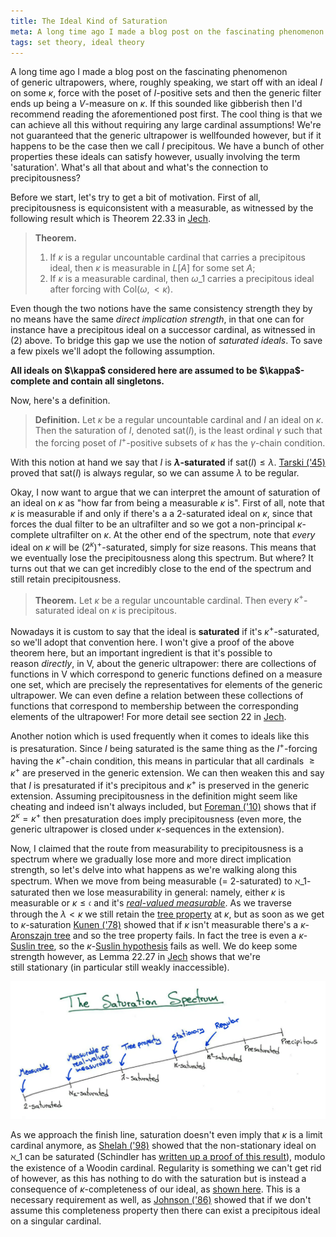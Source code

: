 ```yaml
---
title: The Ideal Kind of Saturation
meta: A long time ago I made a blog post on the fascinating phenomenon of generic ultrapowers, where, roughly speaking, we start off with an ideal $I$ on some $\kappa$, force with the poset of $I$-positive sets and then the generic filter ends up being a $V$-measure on $\kappa$. If this sounded like gibberish then I'd recommend reading the aforementioned post first. The cool thing is that we can achieve all this without requiring any large cardinal assumptions! We're not guaranteed that the generic ultrapower is wellfounded however, but if it happens to be the case then we call $I$ precipitous. We have a bunch of other properties these ideals can satisfy however, usually involving the term 'saturation'. What's all that about and what's the connection to precipitousness?
tags: set theory, ideal theory
---
```


A long time ago I made a blog post on the fascinating phenomenon of generic
ultrapowers, where, roughly speaking, we start off with an ideal $I$ on some $\kappa$,
force with the poset of $I$-positive sets and then the generic filter ends up being a
$V$-measure on $\kappa$. If this sounded like gibberish then I'd recommend reading the
aforementioned post first. The cool thing is that we can achieve all this without
requiring any large cardinal assumptions! We're not guaranteed that the generic
ultrapower is wellfounded however, but if it happens to be the case then we call
$I$ precipitous. We have a bunch of other properties these ideals can satisfy however,
usually involving the term 'saturation'. What's all that about and what's the
connection to precipitousness?

Before we start, let's try to get a bit of motivation. First of all, precipitousness is
equiconsistent with a measurable, as witnessed by the following result which is Theorem
22.33 in [Jech](https://mathscinet.ams.org/mathscinet-getitem?mr=1940513).

> **Theorem.**
>
> 1. If $\kappa$ is a regular uncountable cardinal that carries a precipitous ideal,
>    then $\kappa$ is measurable in $L[A]$ for some set $A$;
> 2. If $\kappa$ is a measurable cardinal, then $\omega\_1$ carries a precipitous ideal
>    after forcing with $\text{Col}(\omega,{<}\kappa)$.

Even though the two notions have the same consistency strength they by no means have
the same *direct implication strength*, in that one can for instance have a precipitous
ideal on a successor cardinal, as witnessed in (2) above. To bridge this gap we use the
notion of *saturated ideals*. To save a few pixels we'll adopt the following
assumption.

<div class="centered" style="font-weight: bold;">
  All ideals on $\kappa$ considered here are assumed to be $\kappa$-complete and contain
  all singletons.
</div>

Now, here's a definition.

> **Definition.** Let $\kappa$ be a regular uncountable cardinal and $I$ an ideal on
> $\kappa$. Then the saturation of $I$, denoted $\text{sat}(I)$, is the least ordinal
> $\gamma$ such that the forcing poset of $I^+$-positive subsets of $\kappa$ has the
> $\gamma$-chain condition.

With this notion at hand we say that $I$ is **$\lambda$-saturated** if
$\text{sat}(I)\leq\lambda$. [Tarski
('45)](https://mathscinet.ams.org/mathscinet-getitem?mr=17737) proved that
$\text{sat}(I)$ is always regular, so we can assume $\lambda$ to be regular.

Okay, I now want to argue that we can interpret the amount of saturation of an ideal on
$\kappa$ as "how far from being a measurable $\kappa$ is". First of all, note that
$\kappa$ is measurable if and only if there's a a 2-saturated ideal on $\kappa$, since
that forces the dual filter to be an ultrafilter and so we got a non-principal
$\kappa$-complete ultrafilter on $\kappa$. At the other end of the spectrum, note
that *every* ideal on $\kappa$ will be $(2^\kappa)^+$-saturated, simply for size
reasons. This means that we eventually lose the precipitousness along this spectrum.
But where? It turns out that we can get incredibly close to the end of the spectrum and
still retain precipitousness.

> **Theorem.** Let $\kappa$ be a regular uncountable cardinal. Then every
> $\kappa^+$-saturated ideal on $\kappa$ is precipitous.

Nowadays it is custom to say that the ideal is **saturated** if it's $\kappa^+$-saturated,
so we'll adopt that convention here. I won't give a proof of the above theorem here,
but an important ingredient is that it's possible to reason *directly*, in V, about the
generic ultrapower: there are collections of functions in V which correspond to generic
functions defined on a measure one set, which are precisely the representatives for
elements of the generic ultrapower. We can even define a relation between these
collections of functions that correspond to membership between the corresponding
elements of the ultrapower! For more detail see section 22 in
[Jech](https://mathscinet.ams.org/mathscinet-getitem?mr=1940513).

Another notion which is used frequently when it comes to ideals like this
is presaturation. Since $I$ being saturated is the same thing as the $I^+$-forcing
having the $\kappa^+$-chain condition, this means in particular that all cardinals
$\geq\kappa^+$ are preserved in the generic extension. We can then weaken this and say
that $I$ is presaturated if it's precipitous and $\kappa^+$ is preserved in the generic
extension. Assuming precipitousness in the definition might seem like cheating and
indeed isn't always included, but [Foreman
('10)](https://mathscinet.ams.org/mathscinet-getitem?mr=2768692) shows that if
$2^\kappa=\kappa^+$ then presaturation does imply precipitousness (even more, the
generic ultrapower is closed under $\kappa$-sequences in the extension).

Now, I claimed that the route from measurability to precipitousness is a spectrum where
we gradually lose more and more direct implication strength, so let's delve into what
happens as we're walking along this spectrum. When we move from being measurable (=
2-saturated) to $\aleph\_1$-saturated then we lose measurability in general: namely,
either $\kappa$ is measurable or $\kappa\leq\mathfrak c$ and it's [_real-valued
measurable_](https://en.wikipedia.org/wiki/Measurable_cardinal#Real-valued_measurable).
As we traverse through the $\lambda<\kappa$ we still retain the [tree
property](https://en.wikipedia.org/wiki/Aronszajn_tree) at $\kappa$, but as soon as we
get to $\kappa$-saturation [Kunen
('78)](https://mathscinet.ams.org/mathscinet-getitem?mr=495118) showed that if $\kappa$
isn't measurable there's a $\kappa$-[Aronszajn
tree](https://en.wikipedia.org/wiki/Aronszajn_tree) and so the tree property fails. In
fact the tree is even a $\kappa$-[Suslin
tree](https://en.wikipedia.org/wiki/Suslin_tree), so the $\kappa$-[Suslin
hypothesis](https://en.wikipedia.org/wiki/Suslin%27s_problem) fails as well. We do keep
some strength however, as Lemma 22.27 in
[Jech](https://mathscinet.ams.org/mathscinet-getitem?mr=1940513) shows that we're
still stationary (in particular still weakly inaccessible).

<img
  src="/src/assets/img/saturation-spectrum.webp"
  alt="A diagram showing the various ideal properties between measurable and
  precipitous"
  style="width: min(700px, 100%);"
  class="invert-on-darkmode centered-image"
/>

As we approach the finish line, saturation doesn't even imply that $\kappa$ is a limit
cardinal anymore, as [Shelah
('98)](https://mathscinet.ams.org/mathscinet-getitem?mr=1623206) showed that the
non-stationary ideal on $\aleph\_1$ can be saturated (Schindler has [written up a proof
of this result](https://ivv5hpp.uni-muenster.de/u/rds/sat_ideal_better_version.pdf)),
modulo the existence of a Woodin cardinal. Regularity is something we can't get rid of
however, as this has nothing to do with the saturation but is instead a consequence of
$\kappa$-completeness of our ideal, as [shown
here](https://math.stackexchange.com/a/170868/78298). This is a necessary requirement
as well, as [Johnson
('86)](https://mathscinet.ams.org/mathscinet-getitem?mr=860035) showed that if we don't
assume this completeness property then there can exist a precipitous ideal on a
singular cardinal.
